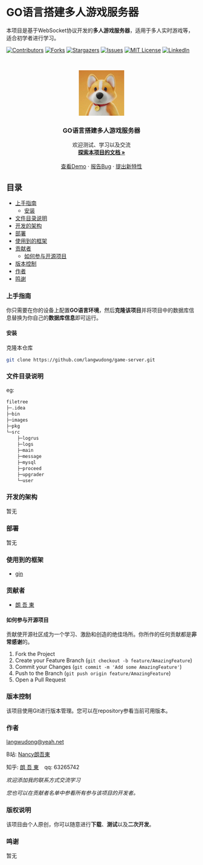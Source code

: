 

# GO语言搭建多人游戏服务器

本项目是基于WebSocket协议开发的**多人游戏服务器**，适用于多人实时游戏等，适合初学者进行学习。

<!-- PROJECT SHIELDS -->

[![Contributors][contributors-shield]][contributors-url]
[![Forks][forks-shield]][forks-url]
[![Stargazers][stars-shield]][stars-url]
[![Issues][issues-shield]][issues-url]
[![MIT License][license-shield]][license-url]
[![LinkedIn][linkedin-shield]][linkedin-url]

<!-- PROJECT LOGO -->
<br />

<p align="center">
  <a href="https://github.com/langwudong/game-server/">
    <img src="images/img.jpg" alt="img" width="120" height="120">
  </a>

  <h3 align="center">GO语言搭建多人游戏服务器</h3>
  <p align="center">
    欢迎测试、学习以及交流
    <br />
    <a href="https://github.com/langwudong/game-server"><strong>探索本项目的文档 »</strong></a>
    <br />
    <br />
    <a href="https://github.com/langwudong/game-server">查看Demo</a>
    ·
    <a href="https://github.com/langwudong/game-server/issues">报告Bug</a>
    ·
    <a href="https://github.com/langwudong/game-server/issues">提出新特性</a>
  </p>

</p>
 
## 目录

- [上手指南](#上手指南)
  - [安装](#安装)
- [文件目录说明](#文件目录说明)
- [开发的架构](#开发的架构)
- [部署](#部署)
- [使用到的框架](#使用到的框架)
- [贡献者](#贡献者)
  - [如何参与开源项目](#如何参与开源项目)
- [版本控制](#版本控制)
- [作者](#作者)
- [鸣谢](#鸣谢)

### 上手指南

你只需要在你的设备上配置**GO语言环境**，然后**克隆该项目**并将项目中的数据库信息替换为你自己的**数据库信息**即可运行。

#### 安装

克隆本仓库
```sh
git clone https://github.com/langwudong/game-server.git
```

### 文件目录说明
eg:

```
filetree 
├─.idea
├─bin
├─images
├─pkg
└─src
    ├─logrus
    ├─logs
    ├─main
    ├─message
    ├─mysql
    ├─proceed
    ├─upgrader
    └─user

```





### 开发的架构 

暂无

### 部署

暂无

### 使用到的框架

- [gin](https://github.com/gin-gonic/gin)

### 贡献者

- [朗 吾 東](https://github.com/langwudong)

#### 如何参与开源项目

贡献使开源社区成为一个学习、激励和创造的绝佳场所。你所作的任何贡献都是**非常感谢**的。


1. Fork the Project
2. Create your Feature Branch (`git checkout -b feature/AmazingFeature`)
3. Commit your Changes (`git commit -m 'Add some AmazingFeature'`)
4. Push to the Branch (`git push origin feature/AmazingFeature`)
5. Open a Pull Request



### 版本控制

该项目使用Git进行版本管理。您可以在repository参看当前可用版本。

### 作者

langwudong@yeah.net

B站: [Nancy朗吾東](https://space.bilibili.com/456674958?spm_id_from=333.1007.0.0)

知乎: [朗 吾 東](https://www.zhihu.com/people/---60-9-44)  &ensp; qq: 63265742

*欢迎添加我的联系方式交流学习*

*您也可以在贡献者名单中参看所有参与该项目的开发者。*

### 版权说明

该项目由个人原创，你可以随意进行**下载**、**测试**以及**二次开发**。

### 鸣谢


暂无

<!-- links -->
[your-project-path]:langwudong/game-server
[contributors-shield]: https://img.shields.io/github/contributors/langwudong/game-server.svg?style=flat-square
[contributors-url]: https://github.com/langwudong/game-server/graphs/contributors
[forks-shield]: https://img.shields.io/github/forks/langwudong/game-server.svg?style=flat-square
[forks-url]: https://github.com/langwudong/game-server/network/members
[stars-shield]: https://img.shields.io/github/stars/langwudong/game-server.svg?style=flat-square
[stars-url]: https://github.com/langwudong/game-server/stargazers
[issues-shield]: https://img.shields.io/github/issues/langwudong/game-server.svg?style=flat-square
[issues-url]: https://img.shields.io/github/issues/langwudong/game-server.svg
[license-shield]: https://img.shields.io/github/license/shaojintian/Best_README_template.svg?style=flat-square
[license-url]: https://github.com/langwudong/game-server/blob/master/LICENSE.txt
[linkedin-shield]: https://img.shields.io/badge/-LinkedIn-black.svg?style=flat-square&logo=linkedin&colorB=555
[linkedin-url]: https://linkedin.com/in/langwudong
